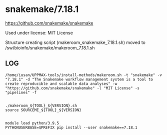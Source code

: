 snakemake/7.18.1
========================

<https://github.com/snakemake/snakemake>

Used under license:
MIT License


Structure creating script (makeroom_snakemake_7.18.1.sh) moved to /sw/bioinfo/snakemake/makeroom_7.18.1.sh

LOG
---

    /home/iusan/UPPMAX-tools/install-methods/makeroom.sh -t "snakemake" -v "7.18.1" -d "The Snakemake workflow management system is a tool to create reproducible and scalable data analyses" -w "https://github.com/snakemake/snakemake" -l "MIT License" -s "pipelines" -f


    ./makeroom_${TOOL}_${VERSION}.sh
    source SOURCEME_${TOOL}_${VERSION}
    

    module load python/3.9.5
    PYTHONUSERBASE=$PREFIX pip install --user snakemake==7.18.1
